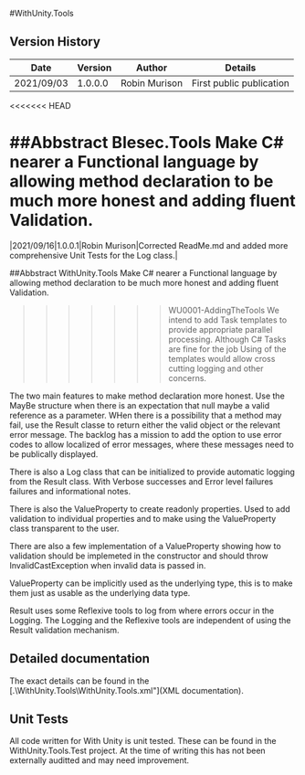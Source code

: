 #WithUnity.Tools

## Version History
|Date|Version|Author|Details|
|----|-------|------|-------|
|2021/09/03|1.0.0.0|Robin Murison|First public publication|
<<<<<<< HEAD

##Abbstract
Blesec.Tools Make C# nearer a Functional language by allowing method declaration to be much more honest and adding fluent Validation.
=======
|2021/09/16|1.0.0.1|Robin Murison|Corrected ReadMe.md and added more comprehensive Unit Tests for the Log class.|

##Abbstract
WithUnity.Tools Make C# nearer a Functional language by allowing method declaration to be much more honest and adding fluent Validation.
>>>>>>> WU0001-AddingTheTools
We intend to add Task templates to provide appropriate parallel processing. Although C# Tasks are fine for the job Using of the templates would allow cross cutting logging and other concerns.

The two main features to make method declaration more honest. Use the MayBe structure when there is an expectation that null maybe a valid reference as a parameter.
WHen there is a possibility that a method may fail, use the Result<T> classe to return either the valid object or the relevant error message. 
The backlog has a mission to add the option to use error codes to allow localized of error messages, where these messages need to be publically displayed.

There is also a Log class that can be initialized to provide automatic logging from the Result class. With Verbose successes and Error level failures failures and informational notes.

There is also the ValueProperty to create readonly properties. Used to add validation to individual properties and to make using the ValueProperty class transparent to the user.

There are also a few implementation of a ValueProperty showing how to validation should be implemeted in the constructor and should throw InvalidCastException when invalid data is passed in.

ValueProperty can be implicitly used as the underlying type, this is to make them just as usable as the underlying data type.

Result uses some Reflexive tools to log from where errors occur in the Logging. 
The Logging and the Reflexive tools are independent of using the Result validation mechanism.

## Detailed documentation 
The exact details can be found in the [.\WithUnity.Tools\WithUnity.Tools.xml"](XML documentation).

## Unit Tests
All code written for With Unity is unit tested.
These can be found in the WithUnity.Tools.Test project.
At the time of writing this has not been externally auditted and may need improvement.